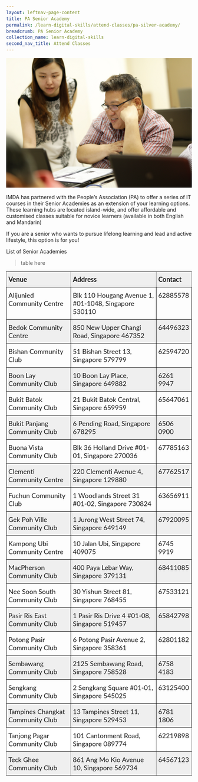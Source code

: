 ```yaml
---
layout: leftnav-page-content
title: PA Senior Academy
permalink: /learn-digital-skills/attend-classes/pa-silver-academy/
breadcrumb: PA Senior Academy
collection_name: learn-digital-skills
second_nav_title: Attend Classes
---
```


![pasa](/images/learn-digital-skills/pa-senior-academy/pa-senior-academy.jpeg)

IMDA has partnered with the People’s Association (PA) to offer a series of IT courses in their Senior Academies as an extension of your learning options. These learning hubs are located island-wide, and offer affordable and customised classes suitable for novice learners (available in both English and Mandarin)

If you are a senior who wants to pursue lifelong learning and lead and active lifestyle, this option is for you!

List of Senior Academies

> table here

<style type="text/css">
.tg  {border-collapse:collapse;border-spacing:0;}
.tg td{font-family:Lato;font-size:18px;padding:10px 5px;border-style:solid;border-width:1px;overflow:hidden;word-break:normal;border-color:black;}
.tg th{font-family:Lato;font-size:18px;font-weight:normal;padding:10px 5px;border-style:solid;border-width:1px;overflow:hidden;word-break:normal;border-color:black;}
.tg .tg-kftd{background-color:#efefef;text-align:left;vertical-align:top}
.tg .tg-dvid{font-weight:bold;background-color:#efefef;border-color:inherit;text-align:left;vertical-align:top}
.tg .tg-0lax{text-align:left;vertical-align:top}
.tg .tg-c6of{background-color:#ffffff;border-color:inherit;text-align:left;vertical-align:top}
.tg .tg-y698{background-color:#efefef;border-color:inherit;text-align:left;vertical-align:top}
  .content table td, .content table th{
  border:1px solid;
}

.content table tbody tr:last-child td, .content table tbody tr:last-child th{
  border-bottom-width:thin;
}
</style>
<table class="tg">
  <tr>
    <th class="tg-dvid">Venue</th>
    <th class="tg-dvid">Address</th>
    <th class="tg-dvid">Contact</th>
  </tr>
  <tr>
    <td class="tg-0lax">Alijunied Community Centre</td>
    <td class="tg-0lax">Blk 110 Hougang Avenue 1, #01-1048, Singapore 530110</td>
    <td class="tg-0lax">62885578</td>
  </tr>
  <tr>
    <td class="tg-kftd">Bedok Community Centre</td>
    <td class="tg-kftd">850 New Upper Changi Road, Singapore 467352</td>
    <td class="tg-kftd">64496323</td>
  </tr>
  <tr>
    <td class="tg-0lax">Bishan Community Club</td>
    <td class="tg-0lax">51 Bishan Street 13, Singapore 579799</td>
    <td class="tg-0lax">62594720</td>
  </tr>
  <tr>
    <td class="tg-kftd">Boon Lay Community Club</td>
    <td class="tg-kftd">10 Boon Lay Place, Singapore 649882</td>
    <td class="tg-kftd">6261 9947</td>
  </tr>
  <tr>
    <td class="tg-0lax">Bukit Batok Community Club</td>
    <td class="tg-0lax">21 Bukit Batok Central, Singapore 659959</td>
    <td class="tg-0lax">65647061</td>
  </tr>
  <tr>
    <td class="tg-kftd">Bukit Panjang Community Club</td>
    <td class="tg-kftd">6 Pending Road, Singapore 678295</td>
    <td class="tg-kftd">6506 0900</td>
  </tr>
  <tr>
    <td class="tg-0lax">Buona Vista Community Club</td>
    <td class="tg-0lax">Blk 36 Holland Drive #01-01, Singapore 270036</td>
    <td class="tg-0lax">67785163</td>
  </tr>
  <tr>
    <td class="tg-kftd">Clementi Community Centre</td>
    <td class="tg-kftd">220 Clementi Avenue 4, Singapore 129880</td>
    <td class="tg-kftd">67762517</td>
  </tr>
  <tr>
    <td class="tg-0lax">Fuchun Community Club</td>
    <td class="tg-0lax">1 Woodlands Street 31 #01-02, Singapore 730824</td>
    <td class="tg-0lax">63656911</td>
  </tr>
  <tr>
    <td class="tg-kftd">Gek Poh Ville Community Club</td>
    <td class="tg-kftd">1 Jurong West Street 74, Singapore 649149</td>
    <td class="tg-kftd">67920095</td>
  </tr>
  <tr>
    <td class="tg-0lax">Kampong Ubi Community Centre</td>
    <td class="tg-0lax">10 Jalan Ubi, Singapore 409075</td>
    <td class="tg-0lax">6745 9919</td>
  </tr>
  <tr>
    <td class="tg-kftd">MacPherson Community Club</td>
    <td class="tg-kftd">400 Paya Lebar Way, Singapore 379131</td>
    <td class="tg-kftd">68411085</td>
  </tr>
  <tr>
    <td class="tg-0lax">Nee Soon South Community Club</td>
    <td class="tg-0lax">30 Yishun Street 81, Singapore 768455</td>
    <td class="tg-0lax">67533121</td>
  </tr>
  <tr>
    <td class="tg-kftd">Pasir Ris East Community Club</td>
    <td class="tg-kftd">1 Pasir Ris Drive 4 #01-08, Singapore 519457</td>
    <td class="tg-kftd">65842798</td>
  </tr>
  <tr>
    <td class="tg-0lax">Potong Pasir Community Club</td>
    <td class="tg-0lax">6 Potong Pasir Avenue 2, Singapore 358361</td>
    <td class="tg-0lax">62801182</td>
  </tr>
  <tr>
    <td class="tg-kftd">Sembawang Community Club</td>
    <td class="tg-kftd">2125 Sembawang Road, Singapore 758528</td>
    <td class="tg-kftd">6758 4183</td>
  </tr>
  <tr>
    <td class="tg-0lax">Sengkang Community Club</td>
    <td class="tg-0lax">2 Sengkang Square #01-01, Singapore 545025</td>
    <td class="tg-0lax">63125400</td>
  </tr>
  <tr>
    <td class="tg-kftd">Tampines Changkat Community Club</td>
    <td class="tg-kftd">13 Tampines Street 11, Singapore 529453</td>
    <td class="tg-kftd">6781 1806</td>
  </tr>
  <tr>
    <td class="tg-c6of">Tanjong Pagar Community Club</td>
    <td class="tg-c6of">101 Cantonment Road, Singapore 089774</td>
    <td class="tg-c6of">62219898</td>
  </tr>
  <tr>
    <td class="tg-y698">Teck Ghee Community Club</td>
    <td class="tg-y698">861 Ang Mo Kio Avenue 10, Singapore 569734</td>
    <td class="tg-y698">64567123</td>
  </tr>
</table>
